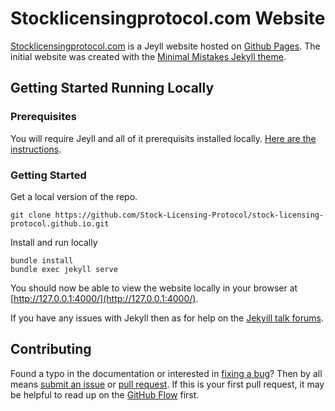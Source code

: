 # Stocklicensingprotocol.com Website

[Stocklicensingprotocol.com](https://www.stocklicensingprotocol.com/) is a Jeyll website hosted on [Github Pages](https://pages.github.com/).  The initial website was created with the [Minimal Mistakes Jekyll theme](https://github.com/mmistakes/minimal-mistakes).

## Getting Started Running Locally

### Prerequisites

You will require Jeyll and all of it prerequisits installed locally.  [Here are the instructions](https://jekyllrb.com/docs/).

### Getting Started

Get a local version of the repo.

```
git clone https://github.com/Stock-Licensing-Protocol/stock-licensing-protocol.github.io.git
```

Install and run locally

```
bundle install
bundle exec jekyll serve
```

You should now be able to view the website locally in your browser at [http://127.0.0.1:4000/](http://127.0.0.1:4000/).  

If you have any issues with Jekyll then as for help on the [Jekyill talk forums](https://talk.jekyllrb.com/).

## Contributing

Found a typo in the documentation or interested in [fixing a bug](https://github.com/Stock-Licensing-Protocol/stock-licensing-protocol.github.io/issues)? Then by all means [submit an issue](https://github.com/Stock-Licensing-Protocol/stock-licensing-protocol.github.io/issues/new) or [pull request](https://help.github.com/articles/using-pull-requests/). If this is your first pull request, it may be helpful to read up on the [GitHub Flow](https://guides.github.com/introduction/flow/) first.